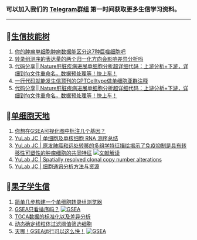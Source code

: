 
### 可以加入我们的 [Telegram群组](https://t.me/BioInfoTalk) 第一时间获取更多生信学习资料。  

------------------

## 📝[生信技能树](https://github.com/ixxmu/mp_duty/issues?q=label%3A%E7%94%9F%E4%BF%A1%E6%8A%80%E8%83%BD%E6%A0%91+is%3Aclosed)
<!-- 1issueTable -->

1. [你的肿瘤单细胞肿瘤数据能区分这7种巨噬细胞吧](https://github.com/ixxmu/mp_duty/issues/5274) 
2. [转录组测序的表达量的两个归一化方向会影响差异分析吗](https://github.com/ixxmu/mp_duty/issues/5269) 
3. [代码分享|| Nature肝脏疾病进展单细胞分析超详细代码：上游分析+下游，详细到fq文件重命名，数据预处理等！快上车！](https://github.com/ixxmu/mp_duty/issues/5267) 
4. [一行代码就能发生信顶刊的GPTCelltype做单细胞亚群注释](https://github.com/ixxmu/mp_duty/issues/5237) 
5. [代码分享|| Nature肝脏疾病进展单细胞分析超详细代码：上游分析+下游，详细到fq文件重命名，数据预处理等！快上车！](https://github.com/ixxmu/mp_duty/issues/5229) 
<!-- 1issueTable -->
## 📝[单细胞天地](https://github.com/ixxmu/mp_duty/issues?q=label%3A%E5%8D%95%E7%BB%86%E8%83%9E%E5%A4%A9%E5%9C%B0+is%3Aclosed)
<!-- 2issueTable -->

1. [你想在GSEA可视化图中标注几个基因？](https://github.com/ixxmu/mp_duty/issues/5242) 
2. [YuLab JC | 单细胞及单核细胞 RNA 测序总结](https://github.com/ixxmu/mp_duty/issues/4934) 
3. [YuLab JC | 原发肺癌和远处转移的多组学特征描绘揭示了免疫抑制是具有转移性可塑性的肿瘤细胞的共同特征](https://github.com/ixxmu/mp_duty/issues/4864) [![文献解读](https://img.shields.io/github/labels/ixxmu/mp_duty/文献解读)](https://github.com/ixxmu/mp_duty/labels/文献解读)
4. [YuLab JC | Spatially resolved clonal copy number alterations](https://github.com/ixxmu/mp_duty/issues/4815) 
5. [YuLab JC | 细胞通讯分析方法与资源](https://github.com/ixxmu/mp_duty/issues/4776) 
<!-- 2issueTable -->

## 📝[果子学生信](https://github.com/ixxmu/mp_duty/issues?q=label%3A%E6%9E%9C%E5%AD%90%E5%AD%A6%E7%94%9F%E4%BF%A1+is%3Aclosed)
<!-- 3issueTable -->

1. [简单几步构建一个单细胞转录组浏览器](https://github.com/ixxmu/mp_duty/issues/5103) 
2. [GSEA只看排序吗？](https://github.com/ixxmu/mp_duty/issues/4920) [![GSEA](https://img.shields.io/github/labels/ixxmu/mp_duty/GSEA)](https://github.com/ixxmu/mp_duty/labels/GSEA)
3. [TGCA数据的标准化以及差异分析](https://github.com/ixxmu/mp_duty/issues/4829) 
4. [动态确定线粒体过滤阈值筛选细胞](https://github.com/ixxmu/mp_duty/issues/4754) 
5. [天哪！GSEA运行可以这么快！](https://github.com/ixxmu/mp_duty/issues/4602) [![GSEA](https://img.shields.io/github/labels/ixxmu/mp_duty/GSEA)](https://github.com/ixxmu/mp_duty/labels/GSEA)
<!-- 3issueTable -->
